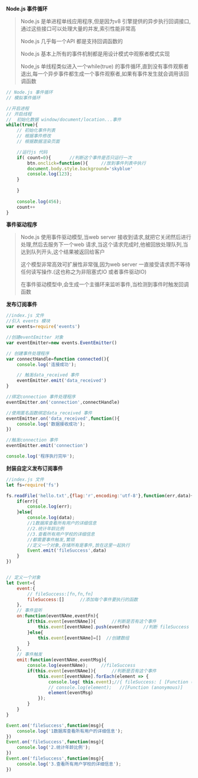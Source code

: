 **Node.js 事件循环**

> Node.js 是单进程单线应用程序,但是因为v8 引擎提供的异步执行回调接口,通过这些接口可以处理大量的并发,索引性能非常高
>
> Node.js 几乎每一个API 都是支持回调函数的
>
> Node.js 基本上所有的事件机制都是用设计模式中观察者模式实现
>
> Node,js 单线程类似进入一个while(true) 的事件循环,直到没有事件观察者退出,每一个异步事件都生成一个事件观察者,如果有事件发生就会调用该回调函数

```js
// Node.js 事件循环
// 模拟事件循环

//开启进程
// 开启线程
//  初始化数据 window/document/location...事件
while(true){
    // 初始化事件列表
    // 根据事件修改
    // 根据数据渲染页面

    //运行js 代码
    if( count=0){       //判断这个事件是否只运行一次
        btn.onclick=function(){     //放到事件列表中执行
        document.body.style.background='skyblue'
        console.log(123);
    }
        
    }
    
    console.log(456);
    count++
}
```

**事件驱动程序**

> Node.js 使用事件驱动模型,当web server 接收到请求,就把它关闭然后进行处理,然后去服务下一个web 请求,当这个请求完成时,他被回放处理队列,当达到队列开头,这个结果被返回给客户
>
> 这个模型非常高效可扩展性非常强,因为web server 一直接受请求而不等待任何读写操作.(这也称之为非阻塞式IO 或者事件驱动IO)
>
> 在事件驱动模型中,会生成一个主循环来监听事件,当检测到事件时触发回调函数

**发布订阅事件**

```js
//index.js 文件
//引入 events 模块
var events=require('events')

//创建eventEmitter 对象
var eventEmitter=new events.EventEmitter()

// 创建事件处理程序
var connectHandle=function connected(){
    console.log('连接成功');

    // 触发data_received 事件
    eventEmitter.emit('data_received')
}

//绑定connection 事件处理程序
eventEmitter.on('connection',connectHandle)

//使用匿名函数绑定data_received 事件
eventEmitter.on('data_received',function(){
    console.log('数据接收成功');
})

//触发connection 事件
eventEmitter.emit('connection')

console.log('程序执行完毕');
```

**封装自定义发布订阅事件**

```js
//index.js 文件
let fs=require('fs')

fs.readFile('hello.txt',{flag:'r',encoding:'utf-8'},function(err,data){
    if(err){
        console.log(err);
    }else{
        console.log(data);
        //1数据库查看所有用户的详细信息
        //2.统计年龄比例
        //3.查看所有用户学校的详细信息
        //都需要事件触发,繁琐
        //定义一个对象,存储所有是事件,放在这里一起执行
        Event.emit('fileSuccess',data)
    }
})


// 定义一个对象
let Event={
    event:{
        // fileSuccess:[fn,fn,fn]
        fileSuccess:[]      //添加每个事件要执行的函数
    },
    // 事件监听
    on:function(eventNAme,eventFn){
        if(this.event[eventNAme]){      //判断是否有这个事件
            this.event[eventNAme].push(eventFn)     //判断 fileSuccess 这个数组书否
        }else{
            this.event[eventNAme]=[]  //创建数组
        }
    },
    // 事件触发
    emit:function(eventNAme,eventMsg){
        console.log(eventNAme);     //fileSuccess
        if(this.event[eventNAme]){      //判断是否有这个事件
            this.event[eventNAme].forEach(element => {
                console.log( this.event);//{ fileSuccess: [ [Function (anonymous)], [Function (anonymous)] ] }
                // console.log(element);   //[Function (anonymous)]
                element(eventMsg)
            });
        }
    }
}

Event.on('fileSuccess',function(msg){
    console.log('1数据库查看所有用户的详细信息');
})
Event.on('fileSuccess',function(msg){
    console.log('2.统计年龄比例');
})
Event.on('fileSuccess',function(msg){
    console.log('3.查看所有用户学校的详细信息');
})

```

